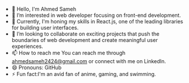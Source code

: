 - 👋  Hello, I'm Ahmed Sameh
- 👀 I’m interested in web developer focusing on front-end development.
- 🌱  Currently, I'm honing my skills in React.js, one of the leading libraries for building user interfaces.
- 💞️ I’m looking to collaborate on exciting projects that push the boundaries of web development and create meaningful user experiences.
- 📫 How to reach me You can reach me through ahmedsameh2424@gmail.com or connect with me on LinkedIn.
- 😄 Pronouns: GitHub 
- ⚡ Fun fact:I'm an avid fan of anime, gaming, and swimming.
